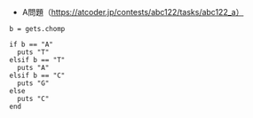 - A問題（https://atcoder.jp/contests/abc122/tasks/abc122_a）

```
b = gets.chomp

if b == "A"
  puts "T"
elsif b == "T"
  puts "A"
elsif b == "C"
  puts "G"
else
  puts "C"
end
```
